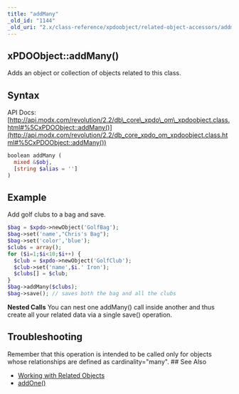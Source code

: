 ```yaml
---
title: "addMany"
_old_id: "1144"
_old_uri: "2.x/class-reference/xpdoobject/related-object-accessors/addmany"
---
```


## xPDOObject::addMany()

 Adds an object or collection of objects related to this class.

## Syntax

 API Docs: [http://api.modx.com/revolution/2.2/db\_core\_xpdo\_om\_xpdoobject.class.html#%5CxPDOObject::addMany()](http://api.modx.com/revolution/2.2/db_core_xpdo_om_xpdoobject.class.html#%5CxPDOObject::addMany())

 ``` php
boolean addMany (
   mixed &$obj,
   [string $alias = '']
)
```

## Example

 Add golf clubs to a bag and save.

 ``` php
$bag = $xpdo->newObject('GolfBag');
$bag->set('name',"Chris's Bag");
$bag->set('color','blue');
$clubs = array();
for ($i=1;$i<10;$i++) {
   $club = $xpdo->newObject('GolfClub');
   $club->set('name',$i.' Iron');
   $clubs[] = $club;
}
$bag->addMany($clubs);
$bag->save(); // saves both the bag and all the clubs
```

 **Nested Calls** You can nest one addMany() call inside another and thus create all your related data via a single save() operation.

## Troubleshooting

 Remember that this operation is intended to be called only for objects whose relationships are defined as cardinality="many". ## See Also

- [Working with Related Objects](extending-modx/xpdo/retrieving-objects/related-objects "Working with Related Objects")
- [addOne()](extending-modx/xpdo/class-reference/xpdoobject/related-object-accessors/addone)